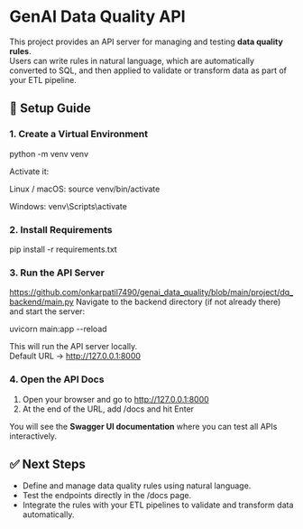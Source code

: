 # GenAI Data Quality API

This project provides an API server for managing and testing **data quality rules**.  
Users can write rules in natural language, which are automatically converted to SQL, and then applied to validate or transform data as part of your ETL pipeline.  

## 🚀 Setup Guide

### 1. Create a Virtual Environment
python -m venv venv

Activate it:

Linux / macOS:
source venv/bin/activate

Windows:
venv\Scripts\activate

### 2. Install Requirements
pip install -r requirements.txt

### 3. Run the API Server
https://github.com/onkarpatil7490/genai_data_quality/blob/main/project/dq_backend/main.py
Navigate to the backend directory (if not already there) and start the server:

uvicorn main:app --reload

This will run the API server locally.  
Default URL → http://127.0.0.1:8000

### 4. Open the API Docs
1. Open your browser and go to http://127.0.0.1:8000  
2. At the end of the URL, add /docs and hit Enter  

You will see the **Swagger UI documentation** where you can test all APIs interactively.   


## ✅ Next Steps
- Define and manage data quality rules using natural language.  
- Test the endpoints directly in the /docs page.  
- Integrate the rules with your ETL pipelines to validate and transform data automatically.  
